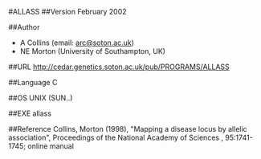 #ALLASS
##Version
February 2002

##Author
* A Collins (email: arc@soton.ac.uk)
* NE Morton (University of Southampton, UK)

##URL
http://cedar.genetics.soton.ac.uk/pub/PROGRAMS/ALLASS

##Language
C

##OS
UNIX (SUN..)

##EXE
allass

##Reference
Collins, Morton (1998), "Mapping a disease locus by allelic association", Proceedings of the National Academy of Sciences , 95:1741-1745; online manual

